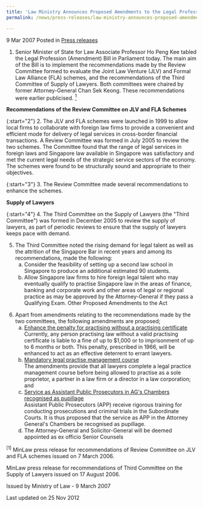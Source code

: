 ```yaml
---
title: 'Law Ministry Announces Proposed Amendments to the Legal Profession Act'
permalink: /news/press-releases/law-ministry-announces-proposed-amendments-to-the-legal-profession-act_1/

---
```



9 Mar 2007 Posted in [Press releases](/news/press-releases)

1. Senior Minister of State for Law Associate Professor Ho Peng Kee tabled the Legal Profession (Amendment) Bill in Parliament today. The main aim of the Bill is to implement the recommendations made by the Review Committee formed to evaluate the Joint Law Venture (JLV) and Formal Law Alliance (FLA) schemes, and the recommendations of the Third Committee of Supply of Lawyers. Both committees were chaired by former Attorney-General Chan Sek Keong. These recommendations were earlier publicised. <a href="#Minlaw"><sup>1</sup></a> 


**Recommendations of the Review Committee on JLV and FLA Schemes** 

{:start="2"}
2. The JLV and FLA schemes were launched in 1999 to allow local firms to collaborate with foreign law firms to provide a convenient and efficient mode for delivery of legal services in cross-border financial transactions. A Review Committee was formed in July 2005 to review the two schemes. The Committee found that the range of legal services in foreign laws and Singapore law available in Singapore was satisfactory and met the current legal needs of the strategic service sectors of the economy. The schemes were found to be structurally sound and appropriate to their objectives.

{:start="3"}
3. The Review Committee made several recommendations to enhance the schemes.


**Supply of Lawyers** 

{:start="4"}
4. The Third Committee on the Supply of Lawyers (the "Third Committee") was formed in December 2005 to review the supply of lawyers, as part of periodic reviews to ensure that the supply of lawyers keeps pace with demand.

<ol start="5">
<li>The Third Committee noted the rising demand for legal talent as well as the attrition of the Singapore Bar in recent years and among its recommendations, made the following:

<ol style="list-style-type: lower-alpha">

<li>Consider the feasibility of setting up a second law school in Singapore to produce an additional estimated 90 students.</li>

<li>Allow Singapore law firms to hire foreign legal talent who may eventually qualify to practise Singapore law in the areas of finance, banking and corporate work and other areas of legal or regional practice as may be approved by the Attorney-General if they pass a Qualifying Exam.
Other Proposed Amendments to the Act</li>


</ol>


</li>
</ol>

<ol start="6">
<li>Apart from amendments relating to the recommendations made by the two committees, the following amendments are proposed;
<ol style="list-style-type: lower-alpha;">
<li><u>Enhance the penalty for practising without a practising certificate</u> <br /> Currently, any person practising law without a valid practising certificate is liable to a fine of up to $1,000 or to imprisonment of up to 6 months or both. This penalty, prescribed in 1966, will be enhanced to act as an effective deterrent to errant lawyers.</li>
<li><u>Mandatory legal practise management course </u> <br /> The amendments provide that all lawyers complete a legal practice management course before being allowed to practise as a sole proprietor, a partner in a law firm or a director in a law corporation; and</li>
<li><u>Service as Assistant Public Prosecutors in AG's Chambers recognised as pupillage</u> <br /> Assistant Public Prosecutors (APP) receive rigorous training for conducting prosecutions and criminal trials in the Subordinate Courts. It is thus proposed that the service as APP in the Attorney General's Chambers be recognised as pupillage.</li>
<li>The Attorney-General and Solicitor-General will be deemed appointed as ex officio Senior Counsels</li>
</ol>
</li>
</ol>

<p id="Minlaw"><sup>[1]</sup> MinLaw press release for recommendations of Review Committee on JLV and FLA schemes issued on 7 March 2006.</p>


MinLaw press release for recommendations of Third Committee on the Supply of Lawyers issued on 17 August 2006.

 

Issued by Ministry of Law - 9 March 2007

<p class="right-side-updated">Last updated on 25 Nov 2012</p>







